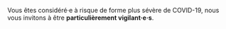 Vous êtes considéré·e à risque de forme plus sévère de COVID-19, nous vous invitons à être **particulièrement vigilant·e·s**.
